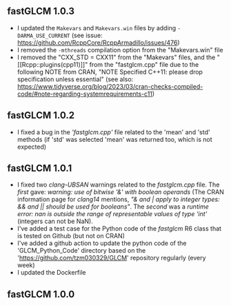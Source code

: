 
## fastGLCM 1.0.3

* I updated the `Makevars` and `Makevars.win` files by adding `-DARMA_USE_CURRENT` (see issue: https://github.com/RcppCore/RcppArmadillo/issues/476)
* I removed the `-mthreads` compilation option from the "Makevars.win" file
* I removed the "CXX_STD = CXX11" from the "Makevars" files, and the "[[Rcpp::plugins(cpp11)]]" from the "fastglcm.cpp" file due to the following NOTE from CRAN, "NOTE Specified C++11: please drop specification unless essential" (see also: https://www.tidyverse.org/blog/2023/03/cran-checks-compiled-code/#note-regarding-systemrequirements-c11)


## fastGLCM 1.0.2

* I fixed a bug in the *'fastglcm.cpp'* file related to the 'mean' and 'std' methods (if 'std' was selected 'mean' was returned too, which is not expected)


## fastGLCM 1.0.1

* I fixed two *clang-UBSAN* warnings related to the *fastglcm.cpp* file. The *first* gave: *warning: use of bitwise '&' with boolean operands* (The CRAN information page for *clang14* mentions, *"& and | apply to integer types: && and || should be used for booleans"*. The *second* was a *runtime error: nan is outside the range of representable values of type 'int'* (integers can not be NaN).
* I've added a test case for the Python code of the *fastglcm* R6 class that is tested on Github (but not on CRAN)
* I've added a github action to update the python code of the 'GLCM_Python_Code' directory based on the 'https://github.com/tzm030329/GLCM' repository regularly (every week)
* I updated the Dockerfile


## fastGLCM 1.0.0

